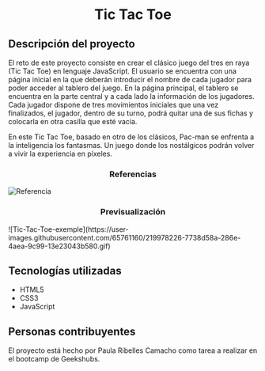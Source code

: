 <h1 align="center"> Tic Tac Toe </h1>

<h2> Descripción del proyecto </h2> 
El reto de este proyecto consiste en crear el clásico juego del tres en raya (Tic Tac Toe) en lenguaje JavaScript. El usuario se encuentra con una página inicial en la que deberán introducir el nombre de cada jugador para poder acceder al tablero del juego. En la página principal, el tablero se encuentra en la parte central y a cada lado la información de los jugadores. Cada jugador dispone de tres movimientos iniciales que una vez finalizados, el jugador, dentro de su turno, podrá quitar una de sus fichas y colocarla en otra casilla que esté vacía. 

En este Tic Tac Toe, basado en otro de los clásicos, Pac-man se enfrenta a la inteligencia los fantasmas. Un juego donde los nostálgicos podrán volver a vivir la experiencia en píxeles. 

<h3 align="center"> Referencias </h3>

![Referencia](https://user-images.githubusercontent.com/65761160/219973602-95b04ad1-ed28-4e9f-85b0-7a5e293e8b3e.png)

<h3 align="center"> Previsualización </h3>
![Tic-Tac-Toe-exemple](https://user-images.githubusercontent.com/65761160/219978226-7738d58a-286e-4aea-9c99-13e23043b580.gif)

<h2> Tecnologías utilizadas </h2> 

- HTML5
- CSS3
- JavaScript

<h2> Personas contribuyentes </h2>

El proyecto está hecho por Paula Ribelles Camacho como tarea a realizar en el bootcamp de Geekshubs.
